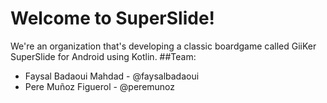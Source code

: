 # Welcome to SuperSlide!
We're an organization that's developing a classic boardgame called GiiKer SuperSlide for Android using Kotlin.
##Team:
* Faysal Badaoui Mahdad - @faysalbadaoui
* Pere Muñoz Figuerol - @peremunoz
